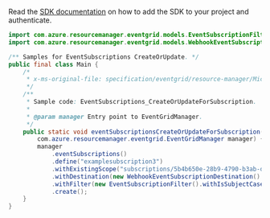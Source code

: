 Read the [SDK documentation](https://github.com/Azure/azure-sdk-for-java/blob/azure-resourcemanager-eventgrid_1.1.0-beta.2/sdk/eventgrid/azure-resourcemanager-eventgrid/README.md) on how to add the SDK to your project and authenticate.

```java
import com.azure.resourcemanager.eventgrid.models.EventSubscriptionFilter;
import com.azure.resourcemanager.eventgrid.models.WebhookEventSubscriptionDestination;

/** Samples for EventSubscriptions CreateOrUpdate. */
public final class Main {
    /*
     * x-ms-original-file: specification/eventgrid/resource-manager/Microsoft.EventGrid/preview/2021-06-01-preview/examples/EventSubscriptions_CreateOrUpdateForSubscription.json
     */
    /**
     * Sample code: EventSubscriptions_CreateOrUpdateForSubscription.
     *
     * @param manager Entry point to EventGridManager.
     */
    public static void eventSubscriptionsCreateOrUpdateForSubscription(
        com.azure.resourcemanager.eventgrid.EventGridManager manager) {
        manager
            .eventSubscriptions()
            .define("examplesubscription3")
            .withExistingScope("subscriptions/5b4b650e-28b9-4790-b3ab-ddbd88d727c4")
            .withDestination(new WebhookEventSubscriptionDestination().withEndpointUrl("https://requestb.in/15ksip71"))
            .withFilter(new EventSubscriptionFilter().withIsSubjectCaseSensitive(false))
            .create();
    }
}
```
